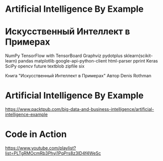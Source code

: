 # Artificial Intelligence By Example

# Искусственный Интеллект в Примерах

NumPy TensorFlow with TensorBoard Graphviz pydotplus sklearn(scikit-learn) pandas matplotlib google-api-python-client html-parser pprint Keras SciPy opencv future textblob zipfile six

Книга "Искусственный Интеллект в Примерах"
Автор Denis Rothman

# Artificial Intelligence By Example
https://www.packtpub.com/big-data-and-business-intelligence/artificial-intelligence-example

# Code in Action
https://www.youtube.com/playlist?list=PLTgRMOcmRb3Phyj1PqPrs8z3lD4f4WeSc
